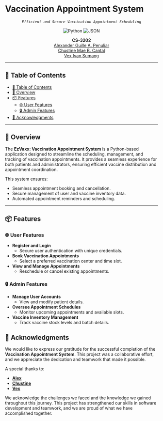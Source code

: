 <p align="center">
  <h1>Vaccination Appointment System</h1>
</p>


<p align="center">
    <em><code>Efficient and Secure Vaccination Appointment Scheduling</code></em>
</p>

<p align="center">
  <img src="https://img.shields.io/badge/Python-3776AB.svg?style=flat-square&logo=Python&logoColor=white" alt="Python" />
  <img src="https://img.shields.io/badge/JSON-000000.svg?style=flat-square&logo=JSON&logoColor=white" alt="JSON" />
</p>

<p align="center">
	<b>CS-3202</b><br>
	<a href="https://github.com/Exuille">Alexander Guille A. Penuliar</a><br>
	<a href="https://github.com/chustinecantal">Chustine Mae B. Cantal</a><br>
	<a href="https://github.com/Xevastian">Vex Ivan Sumang</a><br>
</p>

<hr>

## 📖 Table of Contents
- [📖 Table of Contents](#-table-of-contents)
- [📍 Overview](#-overview)
- [📦 Features](#-features)
  - [🌐 User Features](#-user-features)
  - [🔒 Admin Features](#-admin-features)
- [👏 Acknowledgments](#-acknowledgments)

---

## 📍 Overview

The **EzVaxx: Vaccination Appointment System** is a Python-based application designed to streamline the scheduling, management, and tracking of vaccination appointments. It provides a seamless experience for both patients and administrators, ensuring efficient vaccine distribution and appointment coordination.

This system ensures:
- Seamless appointment booking and cancellation.
- Secure management of user and vaccine inventory data.
- Automated appointment reminders and scheduling.

---

## 📦 Features

### 🌐 User Features
- **Register and Login**
  - Secure user authentication with unique credentials.
- **Book Vaccination Appointments**
  - Select a preferred vaccination center and time slot.
- **View and Manage Appointments**
  - Reschedule or cancel existing appointments.

### 🔒 Admin Features
- **Manage User Accounts**
  - View and modify patient details.
- **Oversee Appointment Schedules**
  - Monitor upcoming appointments and available slots.
- **Vaccine Inventory Management**
  - Track vaccine stock levels and batch details.

## 👏 Acknowledgments  

We would like to express our gratitude for the successful completion of the **Vaccination Appointment System**. This project was a collaborative effort, and we appreciate the dedication and teamwork that made it possible.  

A special thanks to:  
- **[Alex](https://github.com/Exuille)**  
- **[Chustine](https://github.com/chustinecantal)**  
- **[Vex](https://github.com/Xevastian)**  

We acknowledge the challenges we faced and the knowledge we gained throughout this journey. This project has strengthened our skills in software development and teamwork, and we are proud of what we have accomplished together.  
